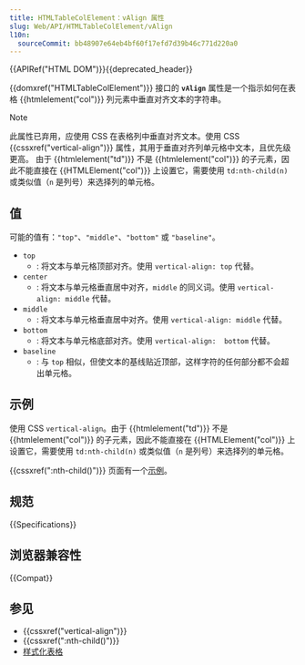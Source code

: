```yaml
---
title: HTMLTableColElement：vAlign 属性
slug: Web/API/HTMLTableColElement/vAlign
l10n:
  sourceCommit: bb48907e64eb4bf60f17efd7d39b46c771d220a0
---
```


{{APIRef("HTML DOM")}}{{deprecated_header}}

{{domxref("HTMLTableColElement")}} 接口的 **`vAlign`** 属性是一个指示如何在表格 {{htmlelement("col")}} 列元素中垂直对齐文本的字符串。

> [!NOTE]
> 此属性已弃用，应使用 CSS 在表格列中垂直对齐文本。使用 CSS {{cssxref("vertical-align")}} 属性，其用于垂直对齐列单元格中文本，且优先级更高。
> 由于 {{htmlelement("td")}} 不是 {{htmlelement("col")}} 的子元素，因此不能直接在 {{HTMLElement("col")}} 上设置它，需要使用 `td:nth-child(n)` 或类似值（`n` 是列号）来选择列的单元格。

## 值

可能的值有：`"top"`、`"middle"`、`"bottom"` 或 `"baseline"`。

- `top`
  - : 将文本与单元格顶部对齐。使用 `vertical-align: top` 代替。
- `center`
  - : 将文本与单元格垂直居中对齐，`middle` 的同义词。使用 `vertical-align: middle` 代替。
- `middle`
  - : 将文本与单元格垂直居中对齐。使用 `vertical-align: middle` 代替。
- `bottom`
  - : 将文本与单元格底部对齐。使用 `vertical-align:  bottom` 代替。
- `baseline`
  - : 与 `top` 相似，但使文本的基线贴近顶部，这样字符的任何部分都不会超出单元格。

## 示例

使用 CSS `vertical-align`。由于 {{htmlelement("td")}} 不是 {{htmlelement("col")}} 的子元素，因此不能直接在 {{HTMLElement("col")}} 上设置它，需要使用 `td:nth-child(n)` 或类似值（`n` 是列号）来选择列的单元格。

{{cssxref(":nth-child()")}} 页面有一个[示例](/zh-CN/docs/Web/CSS/:nth-child#为表格列添加样式)。

## 规范

{{Specifications}}

## 浏览器兼容性

{{Compat}}

## 参见

- {{cssxref("vertical-align")}}
- {{cssxref(":nth-child()")}}
- [样式化表格](/zh-CN/docs/Learn/CSS/Building_blocks/Styling_tables)
